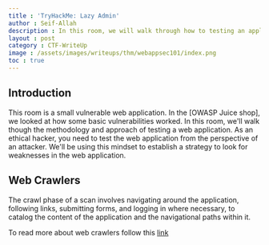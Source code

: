 ```yaml
---
title : 'TryHackMe: Lazy Admin'
author : Seif-Allah
description : In this room, we will walk through how to testing an application in the perspective of a hacker/penetration tester.
layout : post
category : CTF-WriteUp
image : /assets/images/writeups/thm/webappsec101/index.png
toc : true
---
```



## Introduction

This room is a small vulnerable web application. In the [OWASP Juice shop], we looked at how some basic vulnerabilities worked. In this room, we'll walk though the methodology and approach of testing a web application. As an ethical hacker, you need to test the web application from the perspective of an attacker. We'll be using this mindset to establish a strategy to look for weaknesses in the web application.

## Web Crawlers

The crawl phase of a scan involves navigating around the application, following links, submitting forms, and logging in where necessary, to catalog the content of the application and the navigational paths within it.

To read more about web crawlers follow this [link](https://portswigger.net/burp/documentation/scanner/crawling)